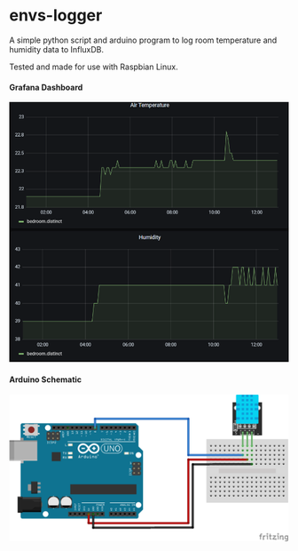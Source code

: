 # envs-logger
A simple python script and arduino program to log room temperature and humidity data to InfluxDB.

Tested and made for use with Raspbian Linux.

#### Grafana Dashboard
![grafana](img/screenshot.png)

#### Arduino Schematic
![arduino](img/arduino.png)
